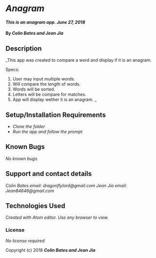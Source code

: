 # _Anagram_

#### _This is an anagram app. June 27, 2018_

#### By _**Colin Bates and Jean Jia**_

## Description

_This app was created to compare a word and display if it is an anagram.

Specs:
1. User may input multiple words.
2. Will compare the length of words.
3. Words will be sorted.
4. Letters will be compare for matches.
5. App will display wether it is an anagram.
_

## Setup/Installation Requirements

* _Clone the folder_
* _Run the app and follow the prompt_

## Known Bugs

_No known bugs._

## Support and contact details

_Colin Bates email: dragonflylord@gmail.com_
_Jean Jia email: Jean84646@gmail.com_

## Technologies Used

_Created with Atom editor.  Use any browser to view._

### License

*No license required*

Copyright (c) 2018 **_Colin Bates and Jean Jia_**
